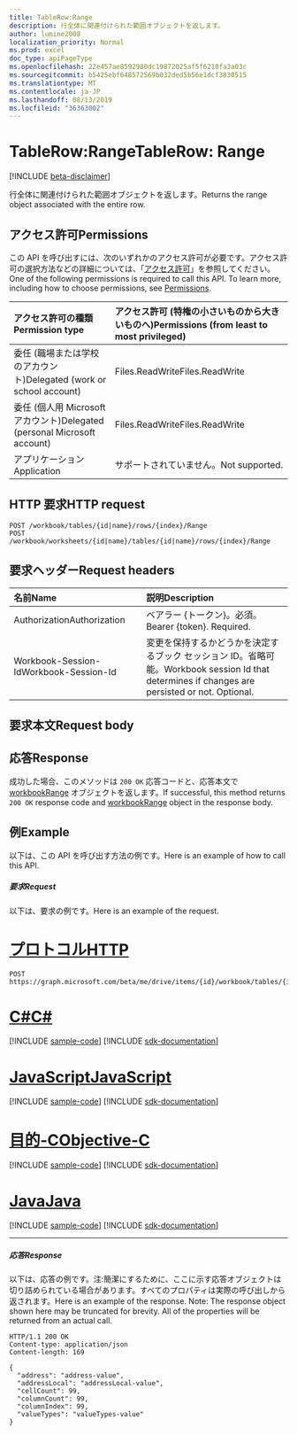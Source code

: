 ```yaml
---
title: TableRow:Range
description: 行全体に関連付けられた範囲オブジェクトを返します。
author: lumine2008
localization_priority: Normal
ms.prod: excel
doc_type: apiPageType
ms.openlocfilehash: 22e457ae8592980dc19872025af5f6210fa3a03c
ms.sourcegitcommit: b5425ebf648572569b032ded5b56e1dcf3830515
ms.translationtype: MT
ms.contentlocale: ja-JP
ms.lasthandoff: 08/13/2019
ms.locfileid: "36363002"
---
```

# <a name="tablerow-range"></a><span data-ttu-id="2d6ca-103">TableRow:Range</span><span class="sxs-lookup"><span data-stu-id="2d6ca-103">TableRow: Range</span></span>

[!INCLUDE [beta-disclaimer](../../includes/beta-disclaimer.md)]

<span data-ttu-id="2d6ca-104">行全体に関連付けられた範囲オブジェクトを返します。</span><span class="sxs-lookup"><span data-stu-id="2d6ca-104">Returns the range object associated with the entire row.</span></span>
## <a name="permissions"></a><span data-ttu-id="2d6ca-105">アクセス許可</span><span class="sxs-lookup"><span data-stu-id="2d6ca-105">Permissions</span></span>
<span data-ttu-id="2d6ca-p101">この API を呼び出すには、次のいずれかのアクセス許可が必要です。アクセス許可の選択方法などの詳細については、「[アクセス許可](/graph/permissions-reference)」を参照してください。</span><span class="sxs-lookup"><span data-stu-id="2d6ca-p101">One of the following permissions is required to call this API. To learn more, including how to choose permissions, see [Permissions](/graph/permissions-reference).</span></span>

|<span data-ttu-id="2d6ca-108">アクセス許可の種類</span><span class="sxs-lookup"><span data-stu-id="2d6ca-108">Permission type</span></span>      | <span data-ttu-id="2d6ca-109">アクセス許可 (特権の小さいものから大きいものへ)</span><span class="sxs-lookup"><span data-stu-id="2d6ca-109">Permissions (from least to most privileged)</span></span>              |
|:--------------------|:---------------------------------------------------------|
|<span data-ttu-id="2d6ca-110">委任 (職場または学校のアカウント)</span><span class="sxs-lookup"><span data-stu-id="2d6ca-110">Delegated (work or school account)</span></span> | <span data-ttu-id="2d6ca-111">Files.ReadWrite</span><span class="sxs-lookup"><span data-stu-id="2d6ca-111">Files.ReadWrite</span></span>    |
|<span data-ttu-id="2d6ca-112">委任 (個人用 Microsoft アカウント)</span><span class="sxs-lookup"><span data-stu-id="2d6ca-112">Delegated (personal Microsoft account)</span></span> | <span data-ttu-id="2d6ca-113">Files.ReadWrite</span><span class="sxs-lookup"><span data-stu-id="2d6ca-113">Files.ReadWrite</span></span>    |
|<span data-ttu-id="2d6ca-114">アプリケーション</span><span class="sxs-lookup"><span data-stu-id="2d6ca-114">Application</span></span> | <span data-ttu-id="2d6ca-115">サポートされていません。</span><span class="sxs-lookup"><span data-stu-id="2d6ca-115">Not supported.</span></span> |

## <a name="http-request"></a><span data-ttu-id="2d6ca-116">HTTP 要求</span><span class="sxs-lookup"><span data-stu-id="2d6ca-116">HTTP request</span></span>
<!-- { "blockType": "ignored" } -->
```http
POST /workbook/tables/{id|name}/rows/{index}/Range
POST /workbook/worksheets/{id|name}/tables/{id|name}/rows/{index}/Range

```
## <a name="request-headers"></a><span data-ttu-id="2d6ca-117">要求ヘッダー</span><span class="sxs-lookup"><span data-stu-id="2d6ca-117">Request headers</span></span>
| <span data-ttu-id="2d6ca-118">名前</span><span class="sxs-lookup"><span data-stu-id="2d6ca-118">Name</span></span>       | <span data-ttu-id="2d6ca-119">説明</span><span class="sxs-lookup"><span data-stu-id="2d6ca-119">Description</span></span>|
|:---------------|:----------|
| <span data-ttu-id="2d6ca-120">Authorization</span><span class="sxs-lookup"><span data-stu-id="2d6ca-120">Authorization</span></span>  | <span data-ttu-id="2d6ca-p102">ベアラー {トークン}。必須。</span><span class="sxs-lookup"><span data-stu-id="2d6ca-p102">Bearer {token}. Required.</span></span> |
| <span data-ttu-id="2d6ca-123">Workbook-Session-Id</span><span class="sxs-lookup"><span data-stu-id="2d6ca-123">Workbook-Session-Id</span></span>  | <span data-ttu-id="2d6ca-p103">変更を保持するかどうかを決定するブック セッション ID。省略可能。</span><span class="sxs-lookup"><span data-stu-id="2d6ca-p103">Workbook session Id that determines if changes are persisted or not. Optional.</span></span>|

## <a name="request-body"></a><span data-ttu-id="2d6ca-126">要求本文</span><span class="sxs-lookup"><span data-stu-id="2d6ca-126">Request body</span></span>

## <a name="response"></a><span data-ttu-id="2d6ca-127">応答</span><span class="sxs-lookup"><span data-stu-id="2d6ca-127">Response</span></span>

<span data-ttu-id="2d6ca-128">成功した場合、このメソッドは `200 OK` 応答コードと、応答本文で [workbookRange](../resources/workbookrange.md) オブジェクトを返します。</span><span class="sxs-lookup"><span data-stu-id="2d6ca-128">If successful, this method returns `200 OK` response code and [workbookRange](../resources/workbookrange.md) object in the response body.</span></span>

## <a name="example"></a><span data-ttu-id="2d6ca-129">例</span><span class="sxs-lookup"><span data-stu-id="2d6ca-129">Example</span></span>
<span data-ttu-id="2d6ca-130">以下は、この API を呼び出す方法の例です。</span><span class="sxs-lookup"><span data-stu-id="2d6ca-130">Here is an example of how to call this API.</span></span>
##### <a name="request"></a><span data-ttu-id="2d6ca-131">要求</span><span class="sxs-lookup"><span data-stu-id="2d6ca-131">Request</span></span>
<span data-ttu-id="2d6ca-132">以下は、要求の例です。</span><span class="sxs-lookup"><span data-stu-id="2d6ca-132">Here is an example of the request.</span></span>

# <a name="httptabhttp"></a>[<span data-ttu-id="2d6ca-133">プロトコル</span><span class="sxs-lookup"><span data-stu-id="2d6ca-133">HTTP</span></span>](#tab/http)
<!-- {
  "blockType": "request",
  "name": "tablerow_range"
}-->
```http
POST https://graph.microsoft.com/beta/me/drive/items/{id}/workbook/tables/{id|name}/rows/{index}/Range
```
# <a name="ctabcsharp"></a>[<span data-ttu-id="2d6ca-134">C#</span><span class="sxs-lookup"><span data-stu-id="2d6ca-134">C#</span></span>](#tab/csharp)
[!INCLUDE [sample-code](../includes/snippets/csharp/tablerow-range-csharp-snippets.md)]
[!INCLUDE [sdk-documentation](../includes/snippets/snippets-sdk-documentation-link.md)]

# <a name="javascripttabjavascript"></a>[<span data-ttu-id="2d6ca-135">JavaScript</span><span class="sxs-lookup"><span data-stu-id="2d6ca-135">JavaScript</span></span>](#tab/javascript)
[!INCLUDE [sample-code](../includes/snippets/javascript/tablerow-range-javascript-snippets.md)]
[!INCLUDE [sdk-documentation](../includes/snippets/snippets-sdk-documentation-link.md)]

# <a name="objective-ctabobjc"></a>[<span data-ttu-id="2d6ca-136">目的-C</span><span class="sxs-lookup"><span data-stu-id="2d6ca-136">Objective-C</span></span>](#tab/objc)
[!INCLUDE [sample-code](../includes/snippets/objc/tablerow-range-objc-snippets.md)]
[!INCLUDE [sdk-documentation](../includes/snippets/snippets-sdk-documentation-link.md)]

# <a name="javatabjava"></a>[<span data-ttu-id="2d6ca-137">Java</span><span class="sxs-lookup"><span data-stu-id="2d6ca-137">Java</span></span>](#tab/java)
[!INCLUDE [sample-code](../includes/snippets/java/tablerow-range-java-snippets.md)]
[!INCLUDE [sdk-documentation](../includes/snippets/snippets-sdk-documentation-link.md)]

---


##### <a name="response"></a><span data-ttu-id="2d6ca-138">応答</span><span class="sxs-lookup"><span data-stu-id="2d6ca-138">Response</span></span>
<span data-ttu-id="2d6ca-p104">以下は、応答の例です。注:簡潔にするために、ここに示す応答オブジェクトは切り詰められている場合があります。すべてのプロパティは実際の呼び出しから返されます。</span><span class="sxs-lookup"><span data-stu-id="2d6ca-p104">Here is an example of the response. Note: The response object shown here may be truncated for brevity. All of the properties will be returned from an actual call.</span></span>
<!-- {
  "blockType": "response",
  "truncated": true,
  "@odata.type": "microsoft.graph.workbookRange"
} -->
```http
HTTP/1.1 200 OK
Content-type: application/json
Content-length: 169

{
  "address": "address-value",
  "addressLocal": "addressLocal-value",
  "cellCount": 99,
  "columnCount": 99,
  "columnIndex": 99,
  "valueTypes": "valueTypes-value"
}
```

<!-- uuid: 8fcb5dbc-d5aa-4681-8e31-b001d5168d79
2015-10-25 14:57:30 UTC -->
<!--
{
  "type": "#page.annotation",
  "description": "TableRow: Range",
  "keywords": "",
  "section": "documentation",
  "tocPath": "",
  "suppressions": [
  ]
}
-->
